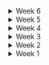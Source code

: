 <details>
<summary>Week 6</summary>

# 📍 10.03(26th)

### 오늘 한 것

-   주식 매수/매도 소켓을 디자인된 모달에 연동
-   라운드 마다 라운드 표시 응답 소켓 연동
-   빌드 테스트
-   대출 전역상태관리

### 내일 할 일

-   서버단에서 이전 경제 이벤트 뉴스에 대해 에러가 났어서 아직 이쪽 구현을 못함 앞단에 띄워야 함
-   메인판, 게인판에 대한 정보 상태관리 

### 느낀점

-   아직 해야 할 게 너무 많다. 쉬는 날에 또 만나서 했지만 생각보다 예상치 못한 곳에서 발생하는 에러들로 그 문제가 해결돼서 명세를 받아야 할 수 있는 작업들이 대다수였어서 테스트를 못해보거나 아직 붙이지 못한 기능들이 있다. 얼른 작업을 마쳐야겠다.

---

# 📍 10.02(25th)

### 오늘 한 것

-   금요일 시연, 다음주 최종발표를 위해 할 일의 우선순위에 대해 논의
-   라운드 내의 타이머(2분) 소컷 연동
-   주가변동에 따른 거래가능한 주식 수 반영하여 조건문 처리
-   미니게임-배틀 기본 레이아웃 스타일링

### 내일 할 일

-   역삼 열시, 메가커피 회동
    -   캐릭터 간의 원활한 애니메이션 처리
    -   라운드 간 라운드 표시 소켓 연동
    -   경제 이벤트 카드 서버 로직이 일부 바뀐 것을 반영하여 코드 변경

### 느낀점

-   다현이의 노력과 정민이의 문제해결능력, 코치님의 도움으로 드디어 물리엔진을 적용하여 캐릭터와 건물(과 같은 큰 object)간 닿으면 막혀있도록 되었다. 다른 기능 구현을 위해 선행되어야 했던 작업이 해결되어 마음이 놓인다.
-   플젝과는 관련 없지만, 희연님께서 저녁에 연락을 주셔서 내가 속한 자율팀에 참여의사를 밝히셨다. 싸피에서는 프론트의 선호도가 상대적으로 적어서 팀빌딩 제안을 하는 분들은 워낙 많지만, 한 번 작업을 함께 해본 분이 다시 같이 하자고 제안한 것은 의미가 다르다고 생각한다! 항상 잘하고 있는건가 생각이 드는데 이럴 때면, 적어도 내가 틀린 방향으로 작업 내지 협업을 했던 것은 아니구나 라는 안심이 든다..! 잘하고 열정적인 분들로 팀을 꾸린만큼 내 역할을 성실히, 잘 해내야겠다!

---

# 📍 10.01(24th)

### 오늘 한 것

-   캐릭터 행위 통신
-   라운드 알림 보여주기 구현
-   주식 매수 소켓 메시지 연동

### 내일 할 일

-   타이머 연동
-   캐릭터 애니메이션 연동
-   주가변동 소켓 통신
-   이전 라운드 데이터 소켓 통신 및 UI 구현

### 느낀점

-   다같이 공휴일에 만나서 작업을 했다. 필수적인 구현을 모두 할 수 있도록, 금요일 시연날까지 열심히 해야겠다.

---

# 📍 09.30(23th)

### 오늘, 주말에 한 것

-   경제 이벤트 카드 UI 구현 및 이벤트 응답 소켓 연동
-   금괴 매입 소켓 연동 및 에러 메시지 처리
-   대출/상환 소켓 연동 및 에러 메시지 처리
-   리액트 쿼리 적용
-   캐릭터 컴포넌트 구조 개선
-   게임 초기세팅 소켓 연동
-   주식 매수/매도 연동

### 공휴일 할 일

-   과업리스트 정리
-   미니맵, AI 기능 적용 등 백엔드와 논의
-   라운드 알림 UI 구현 및 소켓 연동
-   주식 매수/매도 에러 메시지 처리
-   다른 플레이어의 액션(줍기) 소켓으로 받아서 띄워주기
-   타이머 연동하기 

### 느낀점

-   다들 맡은 역할에만 집중하고 있고 전체적인 일정관리가 안되고 있었다. 나부터 솔선수범 일정관리를 하고 논의 할 내용을 공유해야겠다.

</details>

<details>
<summary>Week 5</summary>

# 📍 09.27(22th)

### 오늘 한 것

-   본인 유저와 다른 유저 로직 구분하기
-   소켓통신으로 캐릭터별 위치정보 주고받기
-   세션스토리지 유저개인정보 추가
-   types 폴더 생성
    - 공통적으로 사용하는 타입 한곳에서 사용하기 위해
-   소켓 응답 메시지 전역상태관리
-   기본 캐릭터 코드에서 동작, 애니메이션 관련 코드를 분리하여 useCharacter 훅 생성

### 주말 할 일

-   과업리스트 다시 정리
-   프론트 할당 작업 논의 및 업무 재분배
-   완성되어있는 소켓 메시지(금괴 매입, 경제이벤트, 대출/상환) 모두 연동
-   경제 이벤트 카드 소켓 연동 및 카드 3D UI 작업

### 느낀점

-   백엔드의 다음 작업을 위해 어떻게든 주말 전까지 캐릭터 간의 이동을 가능하게 하기 위해서 늦게까지 했다..다음부터는 문제를 더 빨리 해결할 수 있는 대처능력을 길러야겠다.

---

# 📍 09.26(21th)

### 오늘 한 것

-   user 이동에 의해 player-move에 position,direction 정보 보내기
-   16ms마다 게임 정보를 클라이언트쪽으로 주는 정보 받기

### 내일 할 일

-   유저 간 동작 구분하기
-   유저 위치 공유하기

### 느낀점

-   캐릭터 이동하는 동작방식에 대한 공부가 필요
-   테스트툴을 더 유용하게 사용할 방법 모색 필요

---

# 📍 09.25(20th)

### 오늘 한 것

-   유저 닉네임 세션스토리지 저장
-   게임방을 구독하여 게임 세팅 정보를 받았습니다.
-   게임방에 캐릭터 띄우기
-   통신 방식 논의
    -   웹소켓의 브로드캐스팅으로 16ms마다 게임 정보를 클라이언트쪽으로 받는 것으로 다함께 결정

### 내일 할 일

-   커스텀 훅 개선
-   캐릭터 이동 메시지 publish
-   유저 간 동작 구분하기

### 느낀점

-   구현하는 기능에 대한 이해를 한 후 코드 짜기
-   캐릭터 이동하는 동작방식에 대한 공부가 필요

---

# 📍 09.24(19th)

### 오늘 한 것

-   게임방 입장
-   게임방 입장 시 렌더링 요청
-   게임방 입장 시 all rendered 데이터 받기
-   캐릭터 이동 시 좌표 받기
-   게임방 구독

### 내일 할 일

-   대출 소켓 연동
-   유저 입장 시 캐릭터 띄우기
-   게임 초기 정보 받아오기 백엔드와 상의하기

### 느낀점

-   에러처리를 잘 해야겠다.
-   마감일까지 얼마 안남은만큼 일정에 대한 논의를 해야겠다.
-   통신을 하는 데 있어서 예외적인 부분이 없는지 꼼꼼히 확인을 해야겠습니다.

---

# 📍 09.23(18th)

### 오늘 한 것

-   채팅 소켓 요청
-   채팅 소켓 응답 데이터 받기
-   대기방에서 게임방 이동
-   대기방에서 호스트 start 관련 소켓 연동
-   채팅방 소켓 구독 연결
-   대기방에서 호스트에게 start 활성화
-   채팅방 스크롤 하단 고정
-   대기방에서 호스트 표시
-   방 나가기 API연동

### 내일 할 일

-   개별, 모든 플레이어 렌더링 완료 소켓 통신
-   렌더링 속도에 따른 progress바 구현
-   인게임 입장 상태관리

### 느낀점

-   에러처리를 잘 해야겠다.
-   마감일까지 얼마 안남은만큼 일정에 대한 논의를 해야겠다.

</details>

<details>
<summary>Week 4</summary>

# 📍 09.20(17th)

### 오늘 한 것

-   팀미팅 진행
    -   타켓을 고학년 초등학생~중학생으로 정하자
    -   대결 가능 조건을 만들어서 배틀만 하는 라운드 만들기
    -   특정한 조건(개인 미션 등)으로 상대 유저의 자산을 볼 수 있도록 하기
-   웹소켓 작업
-   컨셉 논의
-   에셋 구매

### 주말 할 일

-   프론트 작업 논의
-   웹소켓 작업

### 느낀점

-   기획과 컨셉이 이전에 비해서 확실하게 잡혔고, 에셋도 일괄적으로 해결할 수 있는 것을 찾아 마음이 조금 놓인다.
-   일정이 얼마 남지 않아 작업속도를 더 내야할 필요성을 느낀다.

---

# 📍 09.19(16th)

### 오늘 한 것

-   웹소켓 관련 세팅
-   웹소켓 connection(연결 시도했지만 url상 잘못 전달되는게 있어 내일 백엔드에 물어봐야 함)

### 내일 할 일

-   채팅 소켓 연동
-   소켓 관련 명세서 필요 어필
-   네 명 유저 입장 확인하기

### 느낀점

-   체력관리를 잘 해야겠다..

</details>

<details>
<summary>Week 3</summary>

# 📍 09.13(15th)

### 오늘 한 것

-   팀원 평가, 팀별 평가
-   연휴 기간 동안의 각자 작업범위에 대한 논의
-   이슈 #6,7 작업한 것과 관련하여 FE 팀원들에게 공유
-   프로젝트 현황시트 변경된 기획에 따라 수정
-   기획 구체화 ideation
-   발표(가은이 bb)

### 연휴 간 할 일

-   채팅 소켓 연동
-   네 명의 유저 한 방에 모으기 소켓 연동
-   RFT 학습 및 캐릭터 원활하게 동작하도록 구현 테스트 해보기

### 느낀점

-   연휴가 긴 만큼 이 기간을 잘 이용해서 각자 작업을 잘 수행했으면 좋겠다.

---

# 📍 09.12(14th)

### 오늘 한 것

-   백엔드와 실시간으로 소통하며 개발 진행
-   새로운 구체적인 기획 제시, 팀원과의 논의 끝에 다시 기술스택 확정
-   해당방으로 이동하는 restAPI 연동
-   페이지 로직 변경
-   블렌더 학습 및 적용, Maxamo 발견해서 로깅 구현해보기
-   정민이 연휴동안 뭐 할지 논의

### 내일 할 일

-   내일 이후로, 추석연휴이기 때문에 각자 작업범위에 대한 논의 필요
-   발표 이후 피드백 있으면 그 부분에 대해서 개선하기 위해 고민하기
-   팀원 평가, 팀별 평가

### 느낀점

-   기획은 어렵다. 고려해야 할 게 매우 많다..
-   개발을 할 때, 몸에 안좋은 자세가 너무 편하지만... 바른자세를 유지하기 위해 노력해야겠다.

---

# 📍 09.11(13th)

### 오늘 한 것

-   postman을 통해 테스트를 한 후, 구현
-   백엔드와 실시간으로 소통하며 개발 진행
-   원활한 소통으로 오류 즉시 해결
-   방생성 restAPI 연동
-   api 상수 설정 및 엔드 포인트 추가
-   api 에러 핸들링 함수 구현
-   axios 인스턴스 설정 및 인터셉터 추가
-   방생성으로 받은 난수 input에 바로 입력
-   팀미팅
-   발표 구성 및 내용 준비

### 내일 할 일

-   더 나은 기획을 위한 회의
-   발표자, 서브발표자 명단과 발표 ppt 제출
-   모듈형 특강(9:30~11:30)
-   전문가 리뷰(프로젝트 소개와 사전질문 작성) 4시까지 제출

### 느낀점

-   일정에 지장이 없게끔 데일리 스크럼 때, 서로 자잘한 일정까지 공유를 해야겠습니다.
-   게임맵을 적절히 활용하기, 전체적인 컨셉을 스토리와 일치시키기, 캐릭터 행동의 타당성 부여하기 등 게임 시나리오에서 모든 것들을 고려하면서 고민해야겠습니다.

---

# 📍 09.10(12th)

### 오늘 한 것

-   휴무일에 개발 참여가능한 인원을 파악
-   최종발표일까지의 전체적인 일정관리를 다같이 논의
-   WebSocket 메세지 규약에 대해 백엔드와 소통
-   작업 시에 우선적으로 필요한 API를 백엔에 요청
-   UCC 담당과 관련해서 빠르게 논의

### 내일 할 일

-   코치님과의 팀미팅(10:00~11:00)
-   코치님의 컨펌 후, 에셋 구매
-   WebSocket 메세지 규약 내용 관련하여 뒷단과 얘기나누기
-   발표준비

### 느낀점

-   주말에 각자 해오기로 한 과업 정리가 잘 안되어서 속상했다..
-   현타가 올 때가 많고 이게 맞나 싶을 때가 있지만 일단 하는 데까진 해야겠다..
-   캐릭터의 움직임에 따라 서버와 어떻게 데이터를 주고받을지 많은 소통을 해야겠다.

---

# 📍 09.09(11th)

### 오늘 한 것

-   에셋 찾기
-   과업 정리
-   유튜브 보며 로컬에서 브랜치를 따서 RTF 적용하며 공부
-   게임의 전체적인 로직 다같이 바로잡기

### 내일 할 일

-   코치님과의 팀미팅(10:00~11:00)
-   코치님의 컨펌 후, 에셋 구매
-   WebSocket 메세지 규약 내용 관련하여 뒷단과 얘기나누기

### 느낀점

-   주말에 각자 해오기로 한 과업 정리가 잘 안되어서 속상했다..
-   현타가 올 때가 많고 이게 맞나 싶을 때가 있지만 일단 하는 데까진 해야겠다..
-   캐릭터의 움직임에 따라 서버와 어떻게 데이터를 주고받을지 많은 소통을 해야겠다.

</details>

<details>
<summary>Week 2</summary>

# 📍 09.08(extra)

### 오늘 한 것

-   과업 리스트 상세 정리
-   WebSocket 메세지 규약 작성

### 느낀점

-   어려운 작업은 아닌데 시간이 많이 드는 일들은 각자 개인시간에 한 후, 스크럼이나 내부회의를 할 때 해온 일들을 바탕으로 얘기를 나누는 방식이 작업시간이 별로 남지 않는 우리에게 적합하다고 생각한다.
-   이번 주말에 플젝에 대해서 팀원들과 얘기를 나누자고 한 것이 처음인데 다들 싫은 내색없이 제안한 작업방식에 동의를 해줘서 고마움을 느꼈다..
-   메세지 규약을 작성하는 데에 있어서 turn제가 아닌 주식거래 개장시간에 맞춰 캐릭터들이 줄 서는 방식으로 바뀌다 보니 이전에 작성했던 상당부분들이 수정되었다. 그래도 3D와 게임적인 요소를 더 잘 활용하는 시스템으로 바뀐 것 같아 다행이다. 또한, 규약을 작성하다보니 신경쓰지 않고 넘어갔던 부분들까지 로직을 확실히 해야겠다는 생각이 들었다.
-   예외적인 부분까지 다 고려하지 못한 것 같아 앞으로도 메세지 규약을 업데이트 해야할 것 같다.

---

# 📍 09.07(extra)

### 오늘 한 것

-   한나,다현,현재,가은 비대위 음성회의
    -   기술 선정과 관련한 재논의
    -   배경 에셋 선정과 각 거래행위를 할 수 있는 NPC, 해당 내부배경 등의 에셋 선정(구매는 코치님들과의 미팅 후 할 예정)

### 느낀점

-   앞으로 3주 밖에 남지 않아 조급한 감이 있는데 주말에 기획적인 부분 논의가 잘 이뤄져서 안도

---

# 📍 09.06(10th)

### 오늘 한 것

-   프론트엔드 프로젝트 초기 설정 prettier추가 설정
-   WebSocket관련 Message 규약 작성
-   프론트 팀원들과 초기 세팅 내용 공유

### 주말에 할 것

-   기술스택에 대해 팀원들과 논의하여 결정하기(아직 말안했지만,,내일 팀원들에게 회의 제안예정,,ㅎ)
-   컨셉을 정하고 그에 맞는 에셋 검색하기(굳이 화려하고 복잡한 배경이 아니어도 오브젝트로 변주를 줘서 충분히 재밌는 게임을 만들 수 있고, 표현하고자 하는 것을 구현할 수 있다는 점을 인지하자!)
-   게임적인 요소가 잘 드러나는 로직 생각해보기

### 차주 월요일 할 일

-   코치님과의 팀미팅(15:00~16:00)
-   RTF 공부하기(미정)

### 느낀점

-   3D 특성에 맞고 주제에 어울리는 UI를 구현하는 데에 있어 미흡했다고 생각한다.
-   포폴에서 노력한 결과가 잘 보여질 수 있는, 나의 역량이 잘 드러날 수 있는 프로젝트를 하기 위해 고민해야겠다!

---

# 📍 09.05(9th)

### 오늘 한 것

-   과업 정리하기
-   메인 에셋 선정
-   프론트엔드 프로젝트 초기 설정
-   프론트엔드,벡엔드 인원별 분담 할 역할 정리

### 내일 할 일

-   메인 에셋 구매하기
-   UI 서브에셋 검색하기
-   WebSocket관련 Message 규약 작성
-   RTF 공부하기

### 느낀점

-   사소한 작업이라도 과업을 리스트로 정리하여 정리한 내용을 바탕으로 역할 분담을 해야겠다.

---

# 📍 09.04(8th)

### 오늘 한 것

-   에셋 검색
-   디자인 컨셉 잡기
-   디자인 2D 느낌 전면 수정
-   상윤코치, 재형코치님과의 비대위..
    -   한 화면에 너무 많은 정보를 담지 말자
    -   유저가 알 필요없는 부분은 덜어내자
    -   보드게임 느낌에서 벗어나자
    -   카메라 시점 변화로 보다 동적으로 화면을 구성하자
    -   룰, UI 어렵지 않게 보여지게 하기

### 내일 할 일

-   UI 에셋 구매하기
-   프론트 역할분담
-   백엔드와 함께 기능명세서 작성
-   WebSocket관련 Message 규약 작성

### 느낀점

-   3D로 유저에게 게임을 어떻게 과도한 정보없이, 저렴한 서비스처럼 보이지 않게 할 지 고민해봐야겠다.
-   RTF 공부를 시작해야겠다.

---

# 📍 09.03(7th)

### 오늘 한 것

-   컨설턴트님, 코치님과 팀미팅 진행(1~2시)
-   상윤코치님께 FE 관련 보드게임 작업의 우선순위, 사용기술에 대한 조언받음
    -   로그인, 게임 대기방 어떻게 할 지
-   프론트 사용기술 논의 후, 3D React Three Fiber 기술스택 선정
-   "특화 2반 프로젝트 현황" 세부항목 추가 및 수정
    -   프론트 주요 기술 스택
    -   AI 활용 기술
-   기능명세서 작업 이전, 순서도 작성 제안
-   디자인 컨셉 및 UI 에셋 검색

### 내일 할 일

-   UI 에셋 구매하기
-   프론트 역할분담
-   백엔드와 함께 기능명세서 작성
-   WebSocket관련 Message 규약 작성

### 느낀점

-   조금이라도 가시적인 UI 작업이 이뤄지면 바로 컨님, 코치님께 보여드리자
    -   우리가 옳은 방향으로 가고 있는가,,
-   포지션 별로 자리를 바꾸고 논의를 하니 소통이 더 수월해졌다.
-   무엇보다 가장 중요한 것은 게임은 재밌어야 한다!!
-   플레이 시간이 긴 만큼 유저가 흥미를 잃지 않도록 UI으로 신경써야 한다.

---

# 📍 09.02(6th)

### 오늘 한 것

-   디벨롭한 주제에 대한 자료조사 및 기획 구체화
-   지라 이슈 생성
-   상윤코치님께 FE 관련 보드게임 설계 및 역할분담 등에 관한 조언받음
-   피그마로 기존의 보드게임 구현중
-   "특화 2반 프로젝트 현황" 작성
    -   서비스 설명/주요기능
    -   프로젝트의 특장점(기능 관점)
    -   프로젝트의 차별점/독창성(기술 관점)
    -   역할별 담당자
    -   프론트 프레임워크
    -   백엔드 프레임워크
    -   DB
    -   주요 기술 스택

### 내일 할 일

-   컨설턴트님, 코치님과 팀미팅 진행(1~2시)
-   기능 명세서 작성
-   프론트 2D/3D 구현 방법 논의
-   와이어프레임 작업
-   API 연동규격서
-   ERD 작성

</details>

<details>
<summary>Week 1</summary>

# 📍 08.30(5th)

### 팀미팅 피드백

-   주식 시뮬레이션 기반 마피아 게임
    -   너무 단순한 느낌
    -   주식시장의 원리, 주가조작 방법, 마피아 세력 등에 대한 공부가 필요
    -   각 역할(롤)들에 대한 연구가 더 필요
        -   기자가 개미가 될 수 있음
        -   외국인 개인 차명 계좌
    -   사용자의 흥미를 끌 수 있도록 전체적으로 스토리라인을 탄탄하게 만들기
    -   게임 로직을 더 짜임새있게 고민하고 설계해야함
    -   사용자에게 너무 자율성을 주지말기

### 오늘 한 것

-   팀미팅 후, 주제 구체화
-   특화 프로젝트 주제를 게임으로 하셨던 김재형 실습코치님과의 미팅
-   해당 주제에 맞는 기술스택 논의
-   kdt 회고
-   금융 관련 보드게임의 흐름과 룰 숙지를 위해 팀원들과 직접 보드게임하러 가기

### 보드게임 후 느낀점

-   주식과 관련한 보드게임을 하면서 주가변동이나 매수/매도 시 차익계산을 할 때, 시간이 많이 소요된다는 것을 느꼈다.
-   웹 게임을 만들면 해당하는 부분들이 로직 상 빠르게 처리가 되기 때문에 온전히 게임에 집중할 수 있는 몰입도가 높아질 것이라고 생각한다.
-   동적인 애니메이션 처리를 어떻게 할 지, 각 카드나 말들의 레이아웃을 어디에 위치시킬지 UI에 대한 논의를 월요일에 팀원들과 해야겠다.

---

# 📍 08.29(4th)

### 프로젝트 주제 회의 및 구체화

-   주식 시뮬레이션 기반 마피아 게임
    -   게임 참여자들에게 랜덤으로 role을 부여
    -   정해진 rule에 따라 이익과 손실을 고려하여 투자
    -   모의주식시장에서 각자의 승리조건에 맞게 롤플레잉

### 내일 일정

1. 한시 팀미팅

### 해야할 것

-   정해진 주제를 기반으로 설계 및 문서화 작업
    -   Zira 이슈생성하기
    -   기능명세서 작성
    -   간트차트 작성
    -   kdt 회고
    -   해당 주제에 맞는 기술스택 논의
    -   ERD 작성
    -   디자인 컨셉 논의

### 전문가 리뷰 후 느낀점

-   사용자 입장에서 문제점을 고민하고 그것을 어떻게 해결하기 위해 노력하는지가 중요하다. 그러므로 항상 더 나은 코드를 고민하고 개선하며 설계, 구현을 해야겠다.

---

# 📍 08.28(3rd)

### 프로젝트 주제 회의

-   핀테크 프로젝트 기획 보고서: 향수 추천 사이트
-   핀테크 다이어리 앱

### 내일 일정

1. 열시반 팀미팅
2. 열두시반 전문가 리뷰

### 해야할 것

-   팀미팅 전까지 주제를 구체화할 것

### 데일리컨텐츠에서 느낀점

-   전체적인 일정을 크게 잡은 후, 주별이나 일별 계획을 작성하자

---

# 📍 08.27(2nd)

### 프로젝트 주제 회의 및 2차 팀미팅 진행

-   아이들 대상의 주식 시뮬레이션 게임
-   프리랜서 자산, 세금 관리 서비스
-   탈북민을 위한 지원금 안내, 금융용어 교육, 원활한 송금서비스
-   클린 주택 임차인/임대인 플랫폼
-   체크리스트 기반 결제 관리 서비스 디벨롭안

### 느낀점

-   주제를 추려서 팀원들과 하나의 기획을 더 깊이 고민해야겠다.
-   새로운 주제를 계속 모색하기 보다는 기존에 존재하는 비슷한 서비스라도 분명한 차별점을 어떻게 만들지를 고민할 필요가 있다고 생각한다.
-   누군가에게는 꼭 필요한 서비스인데 존재하지 않는 서비스를 더 생각해봐야겠다.

### 오늘 완료한 사항

1. 목요일의 특화 전문가 리뷰를 위한 ppt 질문 취합 및 작성
2. 지라 이슈 생성

---

# 📍 08.26(1st)

### 초기 기획 회의

### 주제 아이디어

-   모의 투자 컨셉의 보드게임
-   덕질 관련 금전 거래 관리 서비스
-   기부 및 모금 관련 후원 내역 투명성 제공 서비스
-   체크리스트 기반 결제 관리 서비스

### 피드백

팀원들과의 회의에서 위 주제들에 대해 논의했으며, 컨설턴트님과 코치님과의 팀미팅을 통해 미처 고려하지 못했던 부분들을 확인할 수 있었습니다.
이후 피드백을 바탕으로 기존 주제를 보완하고, 새로운 아이디어도 모색했습니다.

---

</details>
